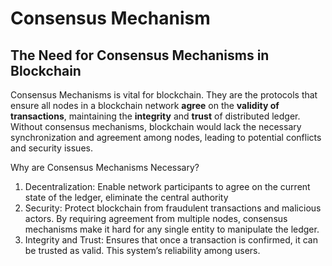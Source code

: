 # Consensus Mechanism
## The Need for Consensus Mechanisms in Blockchain
Consensus Mechanisms is vital for blockchain. They are the protocols that ensure all nodes in a blockchain network **agree** on the **validity of transactions**, maintaining the **integrity** and **trust** of distributed ledger. Without consensus mechanisms, blockchain would lack the necessary synchronization and agreement among nodes, leading to potential conflicts and security issues.

Why are Consensus Mechanisms Necessary?
1. Decentralization: Enable network participants to agree on the current state of the ledger, eliminate the central authority
2. Security: Protect blockchain from fraudulent transactions and malicious actors. By requiring agreement from multiple nodes, consensus mechanisms make it hard for any single entity to manipulate the ledger.
3. Integrity and Trust: Ensures that once a transaction is confirmed, it can be trusted as valid. This system’s reliability among users.
